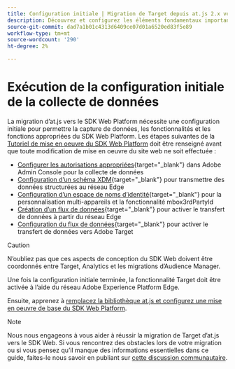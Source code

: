 ```yaml
---
title: Configuration initiale | Migration de Target depuis at.js 2.x vers le SDK Web
description: Découvrez et configurez les éléments fondamentaux importants requis pour l’implémentation de votre SDK Web Platform.
source-git-commit: dad7a1b01c4313d6409ce07d01a6520ed83f5e89
workflow-type: tm+mt
source-wordcount: '290'
ht-degree: 2%

---
```


# Exécution de la configuration initiale de la collecte de données

La migration d’at.js vers le SDK Web Platform nécessite une configuration initiale pour permettre la capture de données, les fonctionnalités et les fonctions appropriées du SDK Web Platform. Les étapes suivantes de la [Tutoriel de mise en oeuvre du SDK Web Platform](https://experienceleague.adobe.com/docs/platform-learn/implement-web-sdk/overview.html?lang=fr) doit être renseigné avant que toute modification de mise en oeuvre du site web ne soit effectuée :

- [Configurer les autorisations appropriées](https://experienceleague.adobe.com/docs/platform-learn/implement-web-sdk/initial-configuration/configure-permissions.html){target=&quot;_blank&quot;} dans Adobe Admin Console pour la collecte de données
- [Configuration d’un schéma XDM](https://experienceleague.adobe.com/docs/platform-learn/implement-web-sdk/initial-configuration/configure-schemas.html){target=&quot;_blank&quot;} pour transmettre des données structurées au réseau Edge
- [Configuration d’un espace de noms d’identité](https://experienceleague.adobe.com/docs/platform-learn/implement-web-sdk/initial-configuration/configure-identities.html){target=&quot;_blank&quot;} pour la personnalisation multi-appareils et la fonctionnalité mbox3rdPartyId
- [Création d’un flux de données](https://experienceleague.adobe.com/docs/platform-learn/implement-web-sdk/initial-configuration/configure-datastream.html){target=&quot;_blank&quot;} pour activer le transfert de données à partir du réseau Edge
- [Configuration du flux de données](https://experienceleague.adobe.com/docs/platform-learn/implement-web-sdk/applications-setup/setup-target.html#configure-the-datastream){target=&quot;_blank&quot;} pour activer le transfert de données vers Adobe Target

>[!CAUTION]
>
>N’oubliez pas que ces aspects de conception du SDK Web doivent être coordonnés entre Target, Analytics et les migrations d’Audience Manager.

Une fois la configuration initiale terminée, la fonctionnalité Target doit être activée à l’aide du réseau Adobe Experience Platform Edge.

Ensuite, apprenez à [remplacez la bibliothèque at.js et configurez une mise en oeuvre de base du SDK Web Platform](replace-library.md).

>[!NOTE]
>
>Nous nous engageons à vous aider à réussir la migration de Target d’at.js vers le SDK Web. Si vous rencontrez des obstacles lors de votre migration ou si vous pensez qu’il manque des informations essentielles dans ce guide, faites-le nous savoir en publiant sur [cette discussion communautaire](https://experienceleaguecommunities.adobe.com/t5/adobe-experience-platform-launch/tutorial-discussion-implement-adobe-experience-cloud-with-web/td-p/444996).
